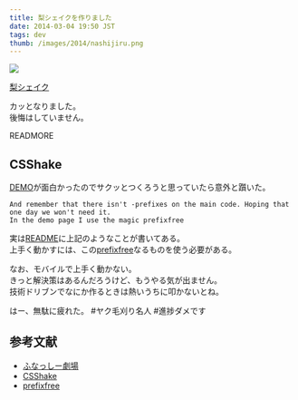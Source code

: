 ```yaml
---
title: 梨シェイクを作りました
date: 2014-03-04 19:50 JST
tags: dev
thumb: /images/2014/nashijiru.png
---
```


<img class='img-responsive img-rounded' src='/images/2014/nashijiru.png' />

[梨シェイク](/dev/shake)

カッとなりました。  
後悔はしていません。

READMORE

## CSShake

[DEMO](http://elrumordelaluz.github.io/csshake/)が面白かったのでサクッとつくろうと思っていたら意外と躓いた。

    And remember that there isn't -prefixes on the main code. Hoping that one day we won't need it.
    In the demo page I use the magic prefixfree

実は[README](https://github.com/elrumordelaluz/csshake/blob/master/README.md)に上記のようなことが書いてある。  
上手く動かすには、この[prefixfree](http://leaverou.github.io/prefixfree)なるものを使う必要がある。

なお、モバイルで上手く動かない。  
きっと解決策はあるんだろうけど、もうやる気が出ません。  
技術ドリブンでなにか作るときは熱いうちに叩かないとね。  

はー、無駄に疲れた。 #ヤク毛刈り名人 #進捗ダメです

## 参考文献

- [ふなっしー劇場](http://terawarosu.jimdo.com/)
- [CSShake](http://elrumordelaluz.github.io/csshake/)
- [prefixfree](http://leaverou.github.io/prefixfree)

